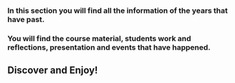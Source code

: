 
### In this section you will find all the information of the years that have past.
### You will find the course material, students work and reflections, presentation and events that have happened.

## Discover and Enjoy!
